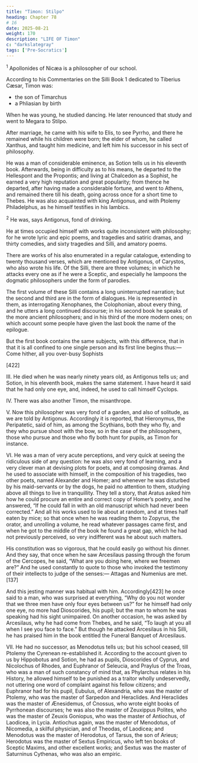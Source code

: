 ```yaml
---
title: "Timon: Stilpo"
heading: Chapter 78
# 16
date: 2025-08-21
weight: 170
description: "LIFE OF Timon"
c: "darkslategray"
tags: ['Pre-Socratics']
---
```



<sup>1</sup> Apollonides of Nicæa is a philosopher of our school.

According to his Commentaries on the Silli Book 1 dedicated to Tiberius Cæsar, Timon was:
- the son of Timarchus
- a Phliasian by birth

When he was young, he studied dancing. He later renounced that study and went to Megara to Stilpo.

After marriage, he came with his wife to Elis, to see Pyrrho, and there he remained while his children were born; the elder of whom, he called Xanthus, and taught him medicine, and left him his successor in his sect of philosophy. 

He was a man of considerable eminence, as Sotion tells us in his eleventh book. Afterwards, being in difficulty as to his means, he departed to the Hellespont and the Propontis; and living at Chalcedon as a Sophist, he earned a very high reputation and great popularity; from thence he departed, after having made a considerable fortune, and went to Athens, and remained there till his death, going across once for a short time to Thebes. He was also acquainted with king Antigonus, and with Ptolemy Philadelphus, as he himself testifies in his Iambics.


<sup>2</sup> He was, says Antigonus, fond of drinking.

He at times occupied himself with works quite inconsistent with philosophy; for he wrote lyric and epic poems, and tragedies and satiric dramas, and thirty comedies, and sixty tragedies and Silli, and amatory poems.

There are works of his also enumerated in a regular catalogue, extending to twenty thousand verses, which are mentioned by Antigonus, of Carystos, who also wrote his life. Of the Silli, there are three volumes; in which he attacks every one as if he were a Sceptic, and especially he lampoons the dogmatic philosophers under the form of parodies. 

The first volume of these Silli contains a long uninterrupted narration; but the second and third are in the form of dialogues. He is represented in them, as interrogating Xenophanes, the Colophonian, about every thing, and he utters a long continued discourse; in his second book he speaks of the more ancient philosophers; and in his third of the more modern ones; on which account some people have given the last book the name of the epilogue.

But the first book contains the same subjects, with this difference, that in that it is all confined to one single person and its first line begins thus:—
Come hither, all you over-busy Sophists

[422]

III. He died when he was nearly ninety years old, as Antigonus tells us; and Sotion, in his eleventh book, makes the same statement. I have heard it said that he had only one eye, and, indeed, he used to call himself Cyclops.

IV. There was also another Timon, the misanthrope.

V. Now this philosopher was very fond of a garden, and also of solitude, as we are told by Antigonus. Accordingly it is reported, that Hieronymus, the Peripatetic, said of him, as among the Scythians, both they who fly, and they who pursue shoot with the bow, so in the case of the philosophers, those who pursue and those who fly both hunt for pupils, as Timon for instance.

VI. He was a man of very acute perceptions, and very quick at seeing the ridiculous side of any question: he was also very fond of learning, and a very clever man at devising plots for poets, and at composing dramas. And he used to associate with himself, in the composition of his tragedies, two other poets, named Alexander and Homer; and whenever he was disturbed by his maid-servants or by the dogs, he paid no attention to them, studying above all things to live in tranquillity. They tell a story, that Aratus asked him how he could procure an entire and correct copy of Homer’s poetry, and he answered, “If he could fall in with an old manuscript which had never been corrected.” And all his works used to lie about at random, and at times half eaten by mice; so that once when he was reading them to Zopyrus, the orator, and unrolling a volume, he read whatever passages came first, and when he got to the middle of the book he found a great gap, which he had not previously perceived, so very indifferent was he about such matters.

His constitution was so vigorous, that he could easily go without his dinner. And they say, that once when he saw Arcesilaus passing through the forum of the Cercopes, he said, “What are you doing here, where we freemen are?” And he used constantly to quote to those who invoked the testimony of their intellects to judge of the senses:—
Attagas and Numenius are met.[137]

And this jesting manner was habitual with him. Accordingly[423] he once said to a man, who was surprised at everything, “Why do you not wonder that we three men have only four eyes between us?” for he himself had only one eye, no more had Dioscorides, his pupil; but the man to whom he was speaking had his sight unimpaired. On another occasion, he was asked by Arcesilaus, why he had come from Thebes, and he said, “To laugh at you all when I see you face to face.” But though he attacked Arcesilaus in his Silli, he has praised him in the book entitled the Funeral Banquet of Arcesilaus.

VII. He had no successor, as Menodotus tells us; but his school ceased, till Ptolemy the Cyrenean re-established it. According to the account given to us by Hippobotus and Sotion, he had as pupils, Dioscorides of Cyprus, and Nicolochus of Rhodes, and Euphranor of Seleucia, and Praylus of the Troas, who was a man of such constancy of mind that, as Phylarchus relates in his History, he allowed himself to be punished as a traitor wholly undeservedly, not uttering one word of complaint against his fellow citizens; and Euphranor had for his pupil, Eubulus, of Alexandria, who was the master of Ptolemy, who was the master of Sarpedon and Heraclides. And Heraclides was the master of Ænesidemus, of Cnossus, who wrote eight books of Pyrrhonean discourses; he was also the master of Zeuxippus Polites, who was the master of Zeuxis Goniopus, who was the master of Antiochus, of Laodicea, in Lycia. Antiochus again, was the master of Menodotus, of Nicomedia, a skilful physician, and of Theodas, of Laodicea; and Menodotus was the master of Herodotus, of Tarsus, the son of Arieus; Herodotus was the master of Sextus Empiricus, who left ten books of Sceptic Maxims, and other excellent works; and Sextus was the master of Saturninus Cythenas, who was also an empiric.
